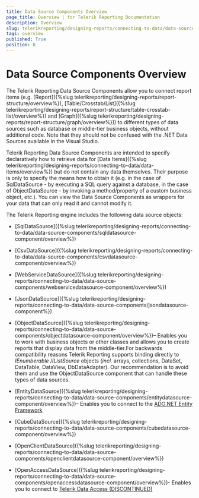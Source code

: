 ```yaml
---
title: Data Source Components Overview
page_title: Overview | for Telerik Reporting Documentation
description: Overview
slug: telerikreporting/designing-reports/connecting-to-data/data-source-components/overview
tags: overview
published: True
position: 0
---
```


# Data Source Components Overview

The Telerik Reporting Data Source Components allow you to connect report items (e.g. [Report]({%slug telerikreporting/designing-reports/report-structure/overview%}), [Table/Crosstab/List]({%slug telerikreporting/designing-reports/report-structure/table-crosstab-list/overview%}) and [Graph]({%slug telerikreporting/designing-reports/report-structure/graph/overview%})) to different types of data sources such as database or middle-tier business objects, without additional code. Note that they should not be confused with the .NET Data Sources available in the Visual Studio.

Telerik Reporting Data Source Components are intended to specify declaratively how to retrieve data for [Data Items]({%slug telerikreporting/designing-reports/connecting-to-data/data-items/overview%}) but do not contain any data themselves. Their purpose is only to specify the means how to obtain it (e.g. in the case of SqlDataSource - by executing a SQL query against a database, in the case of ObjectDataSource - by invoking a method/property of a custom business object, etc.). You can view the Data Source Components as wrappers for your data that can only read it and cannot modify it.

The Telerik Reporting engine includes the following data source objects:

* [SqlDataSource]({%slug telerikreporting/designing-reports/connecting-to-data/data-source-components/sqldatasource-component/overview%})

* [CsvDataSource]({%slug telerikreporting/designing-reports/connecting-to-data/data-source-components/csvdatasource-component/overview%})

* [WebServiceDataSource]({%slug telerikreporting/designing-reports/connecting-to-data/data-source-components/webservicedatasource-component/overview%})

* [JsonDataSource]({%slug telerikreporting/designing-reports/connecting-to-data/data-source-components/jsondatasource-component%})

* [ObjectDataSource]({%slug telerikreporting/designing-reports/connecting-to-data/data-source-components/objectdatasource-component/overview%})– Enables you to work
    with business objects or other classes and allows you to create reports that display data from the middle-tier.For backwards compatibility reasons Telerik Reporting supports binding directly to *IEnumberable* /*IListSource*  objects (*incl.*  arrays, collections, DataSet, DataTable, DataView, DbDataAdapter). Our recommendation is to avoid them and use the ObjectDataSource component that can handle these types of data sources.     

* [EntityDataSource]({%slug telerikreporting/designing-reports/connecting-to-data/data-source-components/entitydatasource-component/overview%})– Enables you to connect to the [ADO.NET Entity Framework](http://msdn.microsoft.com/en-us/library/bb399572.aspx) 

* [CubeDataSource]({%slug telerikreporting/designing-reports/connecting-to-data/data-source-components/cubedatasource-component/overview%})

* [OpenClientDataSource]({%slug telerikreporting/designing-reports/connecting-to-data/data-source-components/openclientdatasource-component/overview%})

* [OpenAccessDataSource]({%slug telerikreporting/designing-reports/connecting-to-data/data-source-components/openaccessdatasource-component/overview%})- Enables you to connect to [Telerik Data Access (DISCONTINUED)](http://www.telerik.com/data-access)

